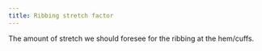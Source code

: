 ```yaml
---
title: Ribbing stretch factor
---
```


The amount of stretch we should foresee for the ribbing at the hem/cuffs.
